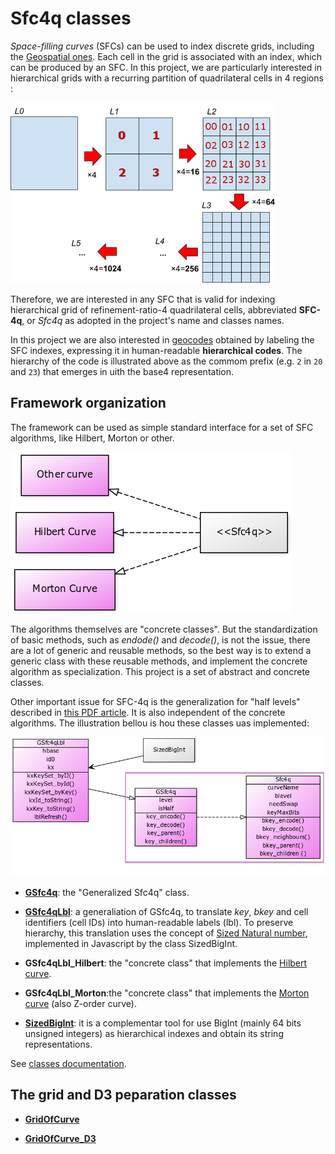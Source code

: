 # Sfc4q classes

*Space-filling curves*  (SFCs) can be used to index discrete grids, including the [Geospatial ones](http://docs.opengeospatial.org/as/15-104r5/15-104r5.html). Each cell in the grid is associated with an index, which can be produced by an SFC.  In this project, we are particularly interested in hierarchical grids with a recurring ​partition of quadrilateral cells in 4 regions​:

![](docs/assets/quadrilateral-refinementRatio4.png)

Therefore, we are interested in any SFC that is valid for indexing hierarchical grid of refinement-ratio-4 quadrilateral cells, abbreviated **SFC-4q**, or *Sfc4q* as adopted in the project's name and classes names.

In this project we are also interested in [geocodes](https://en.wikipedia.org/wiki/Geocode) obtained by labeling the SFC indexes,  expressing it in human-readable **hierarchical codes**. The hierarchy of the code is illustrated above as the commom prefix (e.g. `2` in `20` and `23`) that emerges in uith the base4 representation.

## Framework organization

The framework can be used as simple standard interface for a set of SFC algorithms, like Hilbert, Morton or other.

![](docs/assets/umlClass01-intro.png)

The algorithms themselves are "concrete classes". But the standardization of basic methods, such as *endode()* and *decode()*, is not the issue, there are a lot of generic and reusable methods, so the best way is to extend a generic class with these reusable methods, and implement the concrete algorithm  as specialization. This project is a set of abstract and concrete classes.

Other important issue for SFC-4q is the generalization for "half levels" described in [this PDF article](http://osm.codes/_foundations/art3.pdf). It is also independent of the concrete algorithms. The illustration bellou is hou these classes uas implemented:

![](docs/assets/umlClass02-Sfc4q.png)

* [**GSfc4q**](https://ppkrauss.github.io/Sfc4q/docs/jsDocs/GSfc4q.html): the "Generalized Sfc4q" class.

* [**GSfc4qLbl**](https://ppkrauss.github.io/Sfc4q/docs/jsDocs/GSfc4qLbl.html): a generaliation of GSfc4q,  to translate *key*, *bkey* and cell identifiers (cell IDs) into human-readable labels (lbl). To preserve hierarchy, this translation uses the concept of [Sized Natural number](http://osm.codes/_foundations/art1.pdf), implemented in Javascript by the class SizedBigInt.

* **GSfc4qLbl_Hilbert**: the "concrete class" that implements the [Hilbert curve](https://en.wikipedia.org/wiki/Hilbert_curve).

* **GSfc4qLbl_Morton**:the "concrete class" that implements the [Morton curve](https://en.wikipedia.org/wiki/Z-order_curve) (also  Z-order curve).

* [**SizedBigInt**](https://ppkrauss.github.io/Sfc4q/docs/jsDocs/SizedBigInt.html): it is a complementar tool for use BigInt (mainly 64 bits unsigned integers) as hierarchical indexes and obtain its string representations.

See [classes documentation](https://ppkrauss.github.io/Sfc4q/docs/jsDocs).

## The grid and D3 peparation classes

* [**GridOfCurve**](https://ppkrauss.github.io/Sfc4q/docs/jsDocs/GridOfCurve.html)

* [**GridOfCurve_D3**](https://ppkrauss.github.io/Sfc4q/docs/jsDocs/GridOfCurve_D3.html)
